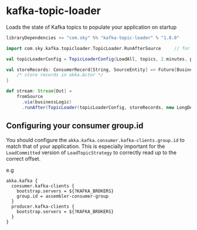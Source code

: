 # kafka-topic-loader
Loads the state of Kafka topics to populate your application on startup

```scala
libraryDependencies += "com.sky" %% "kafka-topic-loader" % "1.0.0"
```

```scala
import com.sky.kafka.topicloader.TopicLoader.RunAfterSource     // for #runAfter

val topicLoaderConfig = TopicLoaderConfig(LoadAll, topics, 2.minutes, parallelism = 2)

val storeRecords: ConsumerRecord[String, SourceEntity] => Future[BusinessEntity] = {
    /* store records in akka.Actor */
}

def stream: Stream[Out] =
    fromSource
      .via(businessLogic)
      .runAfter(TopicLoader(topicLoaderConfig, storeRecords, new LongDeserializer))

```

## Configuring your consumer group.id

You should configure the `akka.kafka.consumer.kafka-clients.group.id` to match that of your application.
This is especially important for the `LoadCommitted` version of `LoadTopicStrategy` to correctly
read up to the correct offset.

e.g
```
akka.kafka {
  consumer.kafka-clients {
    bootstrap.servers = ${?KAFKA_BROKERS}
    group.id = assembler-consumer-group
  }
  producer.kafka-clients {
    bootstrap.servers = ${?KAFKA_BROKERS}
  }
}
```